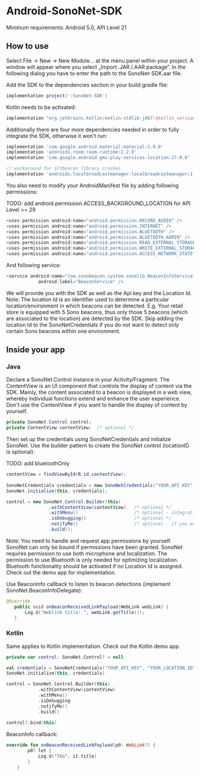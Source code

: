 # Android-SonoNet-SDK

Minimum requirements: Android 5.0, API Level 21

## How to use

Select File -> New -> New Module... at the menu panel within your project. A window will appear where you select „Import .JAR /.AAR package“. In the following dialog you have to enter the path to the SonoNet-SDK.aar file.

Add the SDK to the dependencies section in your build.gradle file:

```gradle
implementation project(':SonoNet-SDK')
```

Kotlin needs to be activated:

```gradle
implementation "org.jetbrains.kotlin:kotlin-stdlib-jdk7:$kotlin_version"
```

Additionally there are four more dependencies needed in order to fully integrate the SDK, otherwise it won't run:

```gradle
implementation 'com.google.android.material:material:1.0.0'
implementation 'androidx.room:room-runtime:2.2.0'
implementation 'com.google.android.gms:play-services-location:17.0.0'

// workaround for altbeacon library crashes
implementation 'androidx.localbroadcastmanager:localbroadcastmanager:1.0.0'
```

You also need to modify your AndroidManifest file by adding following permissions:


TODO: add android.permission.ACCESS_BACKGROUND_LOCATION for API Level >= 29
```java
<uses-permission android:name="android.permission.RECORD_AUDIO" />
<uses-permission android:name="android.permission.INTERNET" />
<uses-permission android:name="android.permission.BLUETOOTH" />
<uses-permission android:name="android.permission.BLUETOOTH_ADMIN" />
<uses-permission android:name="android.permission.READ_EXTERNAL_STORAGE" />
<uses-permission android:name="android.permission.WRITE_EXTERNAL_STORAGE" />
<uses-permission android:name="android.permission.ACCESS_NETWORK_STATE" />
```

And following service:

```java
<service android:name="com.sonobeacon.system.sonolib.BeaconInfoService"
            android:label="BeaconService" />
```
  

We will provide you with the SDK as well as the Api key and the Location Id.
Note: The location Id is an identifier used to determine a particular location/environment in which beacons can be detected.
E.g. Your retail store is equipped with 5 Sono beacons, thus only those 5 beacons (which are associated to the location) are detected by the SDK. Skip adding the location Id to the SonoNetCredentials if you do not want to detect only certain Sono beacons within one environment.

## Inside your app

### Java

Declare a SonoNet.Control instance in your Activity/Fragment. The ContentView is an UI component that controls the display of content via the SDK. Mainly, the content associated to a beacon is displayed in a web view, whereby individual functions extend and enhance the user experience.
Don't use the ContentView if you want to handle the display of content by yourself.

```java
private SonoNet.Control control;
private ContentView contentView;  /* optional */
```
Then set up the credentials using SonoNetCredentials and initialize SonoNet. Use the builder pattern to create the SonoNet control (locationID is optional):


TODO: add bluetoothOnly

```java
contentView = findViewById(R.id.contentView);
        
SonoNetCredentials credentials = new SonoNetCredentials("YOUR_API_KEY", "YOUR_LOCATION_ID");  /* REPLACE WITH YOUR CREDENTIALS */
SonoNet.initialize(this, credentials);

control = new SonoNet.Control.Builder(this)
                .withContentView(contentView)   /* optional */
                .withMenu()                     /* optional - integration is only possible in conjunction with contentView */
                .isDebugging()                  /* optional */
                .notifyMe()                     /* optional - if you want to be notified when you enter predefined geographical regions */
                .build();
```

Note: You need to handle and request app permissions by yourself. SonoNet can only be bound if permissions have been granted.
SonoNet requires permission to use both microphone and localization.
The permission to use Bluetooth is only needed for optimizing localization. Bluetooth functionality should be activated if no Location Id is assigned.
Check out the demo app for implementation.

Use BeaconInfo callback to listen to beacon detections (implement SonoNet.BeaconInfoDelegate):

```java
@Override
   public void onBeaconReceivedLinkPayload(WebLink webLink) {
       Log.d("Weblink title: ", webLink.getTitle());
   }
```

### Kotlin

Same applies to Kotlin implementation. Check out the Kotlin demo app.

```kotlin
private var control: SonoNet.Control? = null  
```

```kotlin
val credentials = SonoNetCredentials("YOUR_API_KEY", "YOUR_LOCATION_ID")
SonoNet.initialize(this, credentials)

control = SonoNet.Control.Builder(this)
            .withContentView(contentView)
            .withMenu()
            .isDebugging
            .notifyMe()
            .build()
            
control?.bind(this)
```

BeaconInfo callback:

```kotlin
override fun onBeaconReceivedLinkPayload(p0: WebLink?) {
        p0?.let { 
            Log.d("TAG", it.title)
        }
    }
```

